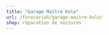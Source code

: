 ```yaml
---
title: "Garage Maitre Kolo"
url: /forecariah/garage-maitre-kolo/
shop: réparation de voitures
---
```

